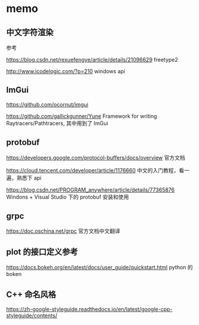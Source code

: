 # memo

## 中文字符渲染

参考

https://blog.csdn.net/rexuefengye/article/details/21096629
freetype2

http://www.icodelogic.com/?p=210
windows api


## ImGui

https://github.com/ocornut/imgui


https://github.com/gallickgunner/Yune
Framework for writing Raytracers/Pathtracers, 其中用到了 ImGui


## protobuf

https://developers.google.com/protocol-buffers/docs/overview
官方文档

https://cloud.tencent.com/developer/article/1176660
中文的入门教程，看一遍，熟悉下 api

https://blog.csdn.net/PROGRAM_anywhere/article/details/77365876
Windons + Visual Studio 下的 protobuf 安装和使用


## grpc

https://doc.oschina.net/grpc
官方文档中文翻译


## plot 的接口定义参考

https://docs.bokeh.org/en/latest/docs/user_guide/quickstart.html
python 的 boken


## C++ 命名风格

https://zh-google-styleguide.readthedocs.io/en/latest/google-cpp-styleguide/contents/

